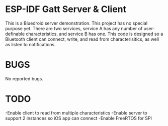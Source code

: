 ESP-IDF Gatt Server & Client
========================

This is a Bluedroid server demonstration. This project has no special purpose yet. There are two services, service A has any number of user-definable characteristics, and service B has one. This code is designed so a Bluetooth client can connect, write, and read from characterisitics, as well as listen to notifications.

BUGS
========================

No reported bugs.

TODO
========================

-Enable client to read from multiple characteristics
-Enable server to support 2 instances so iOS app can connect
-Enable FreeRTOS for SPI
